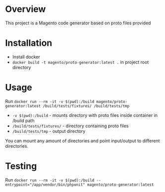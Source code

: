 # Overview

This project is a Magento code generator based on proto files provided

# Installation
* Install docker
* `docker build -t magento/proto-generator:latest .` in project root directory 

# Usage
Run `docker run --rm -it -v $(pwd):/build magento/proto-generator:latest /build/tests/fixtures/ /build/tests/tmp`
- `-v $(pwd):/build` - mounts directory with proto files inside container in /build path
- `/build/tests/fixtures/` - directory containing proto files
- `/build/tests/tmp` - output directory

You can mount any amount of directories and point input/output to different directories.


# Testing
Run `docker run --rm -it -v $(pwd):/build --entrypoint="/app/vendor/bin/phpunit" magento/proto-generator:latest `
